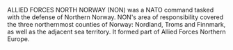 ALLIED FORCES NORTH NORWAY (NON) was a NATO command tasked with the defense of Northern Norway. NON's area of responsibility covered the three northernmost counties of Norway: Nordland, Troms and Finnmark, as well as the adjacent sea territory. It formed part of Allied Forces Northern Europe.

